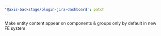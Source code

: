 ```yaml
---
'@axis-backstage/plugin-jira-dashboard': patch
---
```


Make entity content appear on components & groups only by default in new FE system
